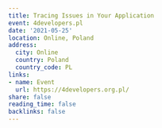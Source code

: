 ```yaml
---
title: Tracing Issues in Your Application
event: 4developers.pl
date: '2021-05-25'
location: Online, Poland
address:
  city: Online
  country: Poland
  country_code: PL
links:
- name: Event
  url: https://4developers.org.pl/
share: false
reading_time: false
backlinks: false
---
```

